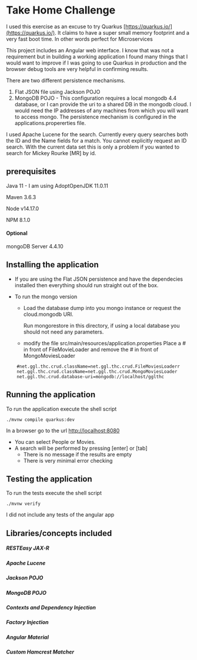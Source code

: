 # Take Home Challenge 

I used this exercise as an excuse to try Quarkus [https://quarkus.io/](https://quarkus.io/). It claims to have a super small memory footprint and a very fast boot time.  In other words perfect for Microservices

This project includes an Angular web interface. I know that was not a requirement but in building a working application I found many things that I would want to improve if I was going to use Quarkus in production and the browser debug tools are very helpful in confirming results.  

There are two different persistence mechanisms.
1. Flat JSON file using Jackson POJO
2. MongoDB POJO - This configuration requires a local mongodb 4.4 database, or I can provide the uri to a shared DB in the mongodb cloud. I would need the IP addresses of any machines from which you will want to access mongo.
The persistence mechanism is configured in the applications.propererties file.

I used Apache Lucene for the search.  Currently every query searches both the ID and the Name fields for a match.  You cannot explicitly request an ID search. With the current data set this is only a problem if you wanted to search for Mickey Rourke [MR] by id.


## prerequisites
Java 11 - I am using AdoptOpenJDK 11.0.11

Maven 3.6.3

Node v14.17.0

NPM 8.1.0

#### Optional 

mongoDB Server 4.4.10


## Installing the application 
- If you are using the Flat JSON persistence and have the dependecies installed then everything should run straight out of the box.

- To run the mongo version
    
    - Load the database dump into you mongo instance or request the cloud.mongodb URI. 
      
      Run mongorestore in this directory, if using a local database you should not need any parameters.
    
    - modify the file src/main/resources/application.properties
      Place a \# in front of FileMovieLoader and remove the \# in front of MongoMoviesLoader

```
    #net.ggl.thc.crud.className=net.ggl.thc.crud.FileMoviesLoaderr
    net.ggl.thc.crud.className=net.ggl.thc.crud.MongoMoviesLoader 
    net.ggl.thc.crud.database-uri=mongodb://localhost/gglthc
```

## Running the application 

To run the application execute the shell script 

```t
./mvnw compile quarkus:dev
```
In a browser go to the url [http://localhost:8080](http://localhost:8080)

  - You can select People or Movies. 
  - A search will be performed by pressing [enter] or [tab]
      - There is no message if the results are empty
      - There is very minimal error checking

## Testing the application
      
To run the tests execute the shell script 

```shell script
./mvnw verify
```
I did not include any tests of the angular app


## Libraries/concepts included

##### RESTEasy JAX-R

##### Apache Lucene

##### Jackson POJO 

##### MongoDB POJO 

##### Contexts and Dependency Injection

##### Factory Injection 

##### Angular Material

##### Custom Hamcrest Matcher

